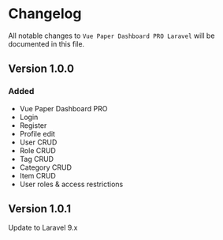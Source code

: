 # Changelog

All notable changes to `Vue Paper Dashboard PRO Laravel`  will be documented in this file.

## Version 1.0.0

### Added
- Vue Paper Dashboard PRO
- Login
- Register
- Profile edit
- User CRUD
- Role CRUD
- Tag CRUD
- Category CRUD
- Item CRUD
- User roles & access restrictions

## Version 1.0.1
Update to Laravel 9.x
